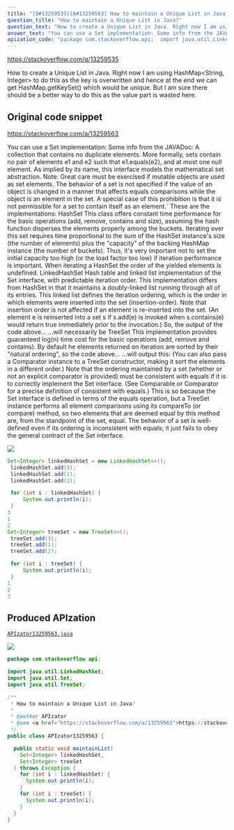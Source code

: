 ```yaml
---
title: "[Q#13259535][A#13259563] How to maintain a Unique List in Java?"
question_title: "How to maintain a Unique List in Java?"
question_text: "How to create a Unique List in Java. Right now I am using HashMap<String, Integer> to do this as the key is overwritten and hence at the end we can get HashMap.getKeySet() which would be unique. But I am sure there should be a better way to do this as the value part is wasted here."
answer_text: "You can use a Set implementation: Some info from the JAVADoc: A collection that contains no duplicate elements. More formally, sets contain no pair of elements e1 and e2 such that e1.equals(e2), and at most one null element. As implied by its name, this interface models the mathematical set abstraction. Note: Great care must be exercised if mutable objects are used as set elements. The behavior of a set is not specified if the value of an object is changed in a manner that affects equals comparisons while the object is an element in the set. A special case of this prohibition is that it is not permissible for a set to contain itself as an element.` These are the implementations: HashSet This class offers constant time performance for the basic operations (add, remove, contains and size), assuming the hash function disperses the elements properly among the buckets. Iterating over this set requires time proportional to the sum of the HashSet instance's size (the number of elements) plus the \"capacity\" of the backing HashMap instance (the number of buckets). Thus, it's very important not to set the initial capacity too high (or the load factor too low) if iteration performance is important. When iterating a HashSet the order of the yielded elements is undefined. LinkedHashSet Hash table and linked list implementation of the Set interface, with predictable iteration order. This implementation differs from HashSet in that it maintains a doubly-linked list running through all of its entries. This linked list defines the iteration ordering, which is the order in which elements were inserted into the set (insertion-order). Note that insertion order is not affected if an element is re-inserted into the set. (An element e is reinserted into a set s if s.add(e) is invoked when s.contains(e) would return true immediately prior to the invocation.) So, the output of the code above... ...will necessarily be TreeSet This implementation provides guaranteed log(n) time cost for the basic operations (add, remove and contains). By default he elements returned on iteration are sorted by their \"natural ordering\", so the code above... ...will output this: (You can also pass a Comparator instance to a TreeSet constructor, making it sort the elements in a different order.) Note that the ordering maintained by a set (whether or not an explicit comparator is provided) must be consistent with equals if it is to correctly implement the Set interface. (See Comparable or Comparator for a precise definition of consistent with equals.) This is so because the Set interface is defined in terms of the equals operation, but a TreeSet instance performs all element comparisons using its compareTo (or compare) method, so two elements that are deemed equal by this method are, from the standpoint of the set, equal. The behavior of a set is well-defined even if its ordering is inconsistent with equals; it just fails to obey the general contract of the Set interface."
apization_code: "package com.stackoverflow.api;  import java.util.LinkedHashSet; import java.util.Set; import java.util.TreeSet;  /**  * How to maintain a Unique List in Java?  *  * @author APIzator  * @see <a href=\"https://stackoverflow.com/a/13259563\">https://stackoverflow.com/a/13259563</a>  */ public class APIzator13259563 {    public static void maintainList(     Set<Integer> linkedHashSet,     Set<Integer> treeSet   ) throws Exception {     for (int i : linkedHashSet) {       System.out.println(i);     }     for (int i : treeSet) {       System.out.println(i);     }   } }"
---
```


https://stackoverflow.com/q/13259535

How to create a Unique List in Java.
Right now I am using HashMap&lt;String, Integer&gt; to do this as the key is overwritten and hence at the end we can get HashMap.getKeySet() which would be unique. But I am sure there should be a better way to do this as the value part is wasted here.



## Original code snippet

https://stackoverflow.com/a/13259563

You can use a Set implementation:
Some info from the JAVADoc:
A collection that contains no duplicate elements. More formally, sets contain no pair of elements e1 and e2 such that e1.equals(e2), and at most one null element. As implied by its name, this interface models the mathematical set abstraction.
Note: Great care must be exercised if mutable objects are used as set elements. The behavior of a set is not specified if the value of an object is changed in a manner that affects equals comparisons while the object is an element in the set. A special case of this prohibition is that it is not permissible for a set to contain itself as an element.`
These are the implementations:
HashSet
This class offers constant time performance for the basic operations (add, remove, contains and size), assuming the hash function disperses the elements properly among the buckets. Iterating over this set requires time proportional to the sum of the HashSet instance&#x27;s size (the number of elements) plus the &quot;capacity&quot; of the backing HashMap instance (the number of buckets). Thus, it&#x27;s very important not to set the initial capacity too high (or the load factor too low) if iteration performance is important.
When iterating a HashSet the order of the yielded elements is undefined.
LinkedHashSet
Hash table and linked list implementation of the Set interface, with predictable iteration order. This implementation differs from HashSet in that it maintains a doubly-linked list running through all of its entries. This linked list defines the iteration ordering, which is the order in which elements were inserted into the set (insertion-order). Note that insertion order is not affected if an element is re-inserted into the set. (An element e is reinserted into a set s if s.add(e) is invoked when s.contains(e) would return true immediately prior to the invocation.)
So, the output of the code above...
...will necessarily be
TreeSet
This implementation provides guaranteed log(n) time cost for the basic operations (add, remove and contains). By default he elements returned on iteration are sorted by their &quot;natural ordering&quot;, so the code above...
...will output this:
(You can also pass a Comparator instance to a TreeSet constructor, making it sort the elements in a different order.)
Note that the ordering maintained by a set (whether or not an explicit comparator is provided) must be consistent with equals if it is to correctly implement the Set interface. (See Comparable or Comparator for a precise definition of consistent with equals.) This is so because the Set interface is defined in terms of the equals operation, but a TreeSet instance performs all element comparisons using its compareTo (or compare) method, so two elements that are deemed equal by this method are, from the standpoint of the set, equal. The behavior of a set is well-defined even if its ordering is inconsistent with equals; it just fails to obey the general contract of the Set interface.

<div class="code-logo"><img src="/stackoverflow.png" /></div>

```java
Set<Integer> linkedHashSet = new LinkedHashSet<>();
 linkedHashSet.add(3);
 linkedHashSet.add(1);
 linkedHashSet.add(2);

 for (int i : linkedHashSet) {
     System.out.println(i);
 }
3
1
2
Set<Integer> treeSet = new TreeSet<>();
 treeSet.add(3);
 treeSet.add(1);
 treeSet.add(2);

 for (int i : treeSet) {
     System.out.println(i);
 }
1
2
3
```

## Produced APIzation

[`APIzator13259563.java`](https://github.com/blind-papers/apization-temp-data/raw/main/search/APIzator13259563.java)

<div class="code-logo"><img src="/apizator.png" /></div>

```java
package com.stackoverflow.api;

import java.util.LinkedHashSet;
import java.util.Set;
import java.util.TreeSet;

/**
 * How to maintain a Unique List in Java?
 *
 * @author APIzator
 * @see <a href="https://stackoverflow.com/a/13259563">https://stackoverflow.com/a/13259563</a>
 */
public class APIzator13259563 {

  public static void maintainList(
    Set<Integer> linkedHashSet,
    Set<Integer> treeSet
  ) throws Exception {
    for (int i : linkedHashSet) {
      System.out.println(i);
    }
    for (int i : treeSet) {
      System.out.println(i);
    }
  }
}

```